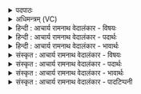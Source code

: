 <details><summary>पदपाठः</summary>

अ꣣भि꣢। त्यम्। दे꣣व꣢म्। स꣣विता꣡र꣢म्। ओ꣣ण्योः꣢꣯। क꣣वि꣡क्र꣢तुम्। क꣣वि꣢। क्र꣣तुम्। अ꣡र्चा꣢꣯मि। स꣣त्य꣡स꣢वम्। स꣣त्य꣢। स꣣वम्। रत्नधा꣢म्। र꣣त्न। धा꣢म्। अ꣣भि꣢। प्रि꣣य꣢म्। म꣣ति꣢म्। ऊ꣣र्ध्वा꣢। य꣡स्य꣢꣯। अ꣣म꣡तिः꣢। भाः। अ꣡दि꣢꣯द्युतत्। स꣡वी꣢꣯मनि। हि꣡र꣢꣯ण्यपाणिः। हि꣡र꣢꣯ण्य। पा꣣णिः। अमिमीत। सुक्र꣡तुः꣢। सु꣣। क्र꣡तुः꣢꣯। कृ꣣पा꣢। स्वा३रि꣡ति꣢। ४६४।
</details>

<details><summary>अधिमन्त्रम् (VC)</summary>

- सविता
- नकुलः
- अत्यष्टिः
- गान्धारः
- ऐन्द्रं काण्डम्
</details>

<details><summary>हिन्दी : आचार्य रामनाथ वेदालंकार - विषयः</summary>

अगले मन्त्र का देवता सविता है। सविता नाम से परमेश्वर, राजा और सूर्य का वर्णन किया गया है।
</details>

<details><summary>हिन्दी : आचार्य रामनाथ वेदालंकार - पदार्थः</summary>

पदार्थान्वयभाषाः -  प्रथम—परमात्मा के पक्ष में। मैं (त्यम्) उस प्रसिद्ध गुण-कर्म-स्वभाववाले, (ओण्योः) द्यावापृथिवी के अथवा वाणी और मन के (देवम्) प्रकाशक, (कविक्रतुम्) क्रान्तदर्शिनी प्रज्ञावाले अथवा बुद्धिपूर्ण कर्मोंवाले, (सत्यसवम्) सत्य ऐश्वर्यवाले अथवा सत्य प्रेरणावाले, (रत्नधाम्) रमणीय लोकों के धारणकर्ता, (प्रियम्) प्रिय, (मतिम्) ज्ञानी (सवितारम्) जगदुत्पादक परमेश्वर की (अभि अर्चामि) अभिमुख होकर पूजा करता हूँ। (यस्य) जिस परमेश्वर की (ऊर्ध्वा) उत्कृष्ट (अमतिः भाः) आत्मदीप्ति (अदिद्युतत्) उपासकों को आत्मिक प्रकाश देती है, उसके (सवीमनि) अनुशासन में, हम होवें। (हिरण्यपाणिः) ज्योतियों को व्यवहार में लानेवाले, (सुक्रतुः) उत्तम प्रज्ञा व कर्मोंवाले उस परमेश्वर ने (कृपा) अपनी कृपा से (स्वः) ज्योतिष्मान् सूर्य को (अमिमीत) बनाया है ॥ द्वितीय—राष्ट्र के पक्ष में। मैं प्रजाजन (त्यम्) उस विशिष्ट गुण-कर्म-स्वभाववाले, (ओण्योः) स्त्री-पुरुषों को (देवम्) विद्या आदि से प्रकाशित करनेवाले, (कविक्रतुम्) बुद्धिपूर्ण कर्मोंवाले, (सत्यसवम्) सत्य ज्ञानवाले, (रत्नधाम्) रमणीय धनों को प्रदान करनेवाले, (प्रियम्) प्रिय, (मतिम्) विचारशील, (सवितारम्) सदाचार के प्रेरक राजा का (अभि अर्चामि) सत्कार करता हूँ। (यस्य) जिस राजा का (ऊर्ध्वा) उच्च (अमतिः) सर्वाधिक तेजस्वी रूप, और जिसकी (भाः) यश की कान्ति (अदिद्युतत्) अन्यों को भी तेजस्वी और यशस्वी करते हैं, उसके (सवीमनि) अनुशासन में हम रहें। (हिरण्यपाणिः) सुवर्ण आदि धन को दानार्थ हाथ में ग्रहण करनेवाला, (सुक्रतुः) शुभ कर्मोंवाला वह राजा (कृपा) अपने सामर्थ्य से, राष्ट्र में (स्वः) सुख को (अमिमीत) रचता है ॥ तृतीय—सूर्य के पक्ष में। मैं (त्यम्) उस सुदूरस्थ, (ओण्योः) भूमि-आकाश के (देवम्) प्रकाशक, (कविक्रतुम्)मेधावियों के कर्मों के सदृश भूमण्डल-धारण, ऋतुचक्रप्रवर्तन आदि कर्मों को करनेवाले, (सत्यसवम्) जल को ऊपर-नीचे ले जानेवाले, (रत्नधाम्) सोना, चाँदी, हीरे, मोती आदि रत्नों को भूमि में स्थापित करनेवाले, (प्रियम्) तृप्तिप्रदाता, (मतिम्) ज्ञान में साधन बननेवाले (सवितारम्) सूर्य की (अभि अर्चामि) स्तुति करता हूँ, अर्थात् उसके गुण-कर्मों का वर्णन करता हूँ। (यस्य) जिस सूर्य की (अमतिः भाः) रूपवती प्रभा (सवीमनि) उत्पन्न भूमण्डल पर (अदिद्युतत्) सब पदार्थों को प्रकाशित करती है, वह (हिरण्यपाणिः) सुनहरी किरणोंवाला, (सुक्रतुः) उत्तम कर्मोंवाला सूर्य (कृपा) अपने सामर्थ्य से (स्वः) प्रकाश को (अमिमीत) उत्पन्न करता है ॥८॥ इस मन्त्र में श्लेषालङ्कार है ॥८॥
</details>

<details><summary>हिन्दी : आचार्य रामनाथ वेदालंकार - भावार्थः</summary>

भावार्थभाषाः -  अनुपम गुण-कर्म-स्वभाववाले परमेश्वर की पूजा करके, राजा का सत्कार करके और सूर्य का उपयोग करके प्रजाएँ सुख प्राप्त करती हैं ॥८॥
</details>

<details><summary>संस्कृत : आचार्य रामनाथ वेदालंकार - विषयः</summary>

अथ सविता देवता। सवितृनाम्ना परमेश्वरनृपतिसूर्यान् वर्णयति।
</details>

<details><summary>संस्कृत : आचार्य रामनाथ वेदालंकार - पदार्थः</summary>

पदार्थान्वयभाषाः -  प्रथमः—परमात्मपरः। अहम् (त्यम्) तं प्रसिद्धगुणकर्मस्वभावम्, (ओण्योः) द्यावापृथिव्योः वाङ्मनसोर्वा। ओण्योः इति द्यावापृथिवीनामसु पठितम्। निघं० ३।३०। (देवम्) प्रकाशकम्, (कविक्रतुम्) क्रान्तप्रज्ञं मेधाविकर्माणं वा, (सत्यसवम्) सत्यैश्वर्यं सत्यप्रेरणं वा, (रत्नधाम्) रमणीयानां लोकानां धारयितारम्, (प्रियम्) प्रेमार्हम्, (मतिम्) मन्तारम्। मनु अवबोधने धातोः कर्तरि क्तिन्। (सवितारम्) जगतः प्रसवितारं परमेश्वरम् (अभि अर्चामि) आभिमुख्येन पूजयामि। (यस्य) सवितुः परमेश्वरस्य (ऊर्ध्वा) उत्कृष्टा (अमतिः भाः) आत्मिकदीप्तिः। अमतिः अमामयी मतिः आत्ममयी। निरु० ६।१२। (अदिद्युतत्) द्योतयति प्रकाशयति उपासकान्, तस्य (सवीमनि) अनुशासने, वयं स्यामेति शेषः। सः (हिरण्यपाणिः२) ज्योतिषां व्यवहारे आनेता। ज्योतिर्हि हिरण्यम्। श० ४।३।४।२१। (सुक्रतुः) सुप्रज्ञः सुकर्मा वा परमेश्वरः (कृपा) कृपया। कृपा प्रातिपदिकात् तृतीयैकवचने ‘सुपां सुलुक्०’ इति पूर्वसर्वणदीर्घः। यद्वा, कृपू सामर्थ्ये धातोर्भावे क्विपि तृतीयैकवचने रूपम्। (स्वः) ज्योतिष्मन्तम् आदित्यम्। स्वः आदित्यो भवति इति यास्कः। निरु० २।१४। (अमिमीत) निर्मितवान् ॥ अथ द्वितीयः—राष्ट्रपरः। अहं प्रजाजनः (त्यम्) तं विशिष्टगुणकर्मस्वभावम्, (ओण्योः) राष्ट्रवासिनोः स्त्रीपुरुषयोः (देवम्) विद्यादिभिः प्रकाशकम्, (कविक्रतुम्) मेधाविकर्माणम्, (सत्यसवम्) सत्यज्ञानम्, (रत्नधाम्) रमणीयानां धनानां प्रदातारम्, (प्रियम्) प्रजानां प्रेमास्पदम्, (मतिम्) विचारशीलम् (सवितारम्) सदाचारप्रेरकं राजानम् (अभि अर्चामि) सत्करोमि। (यस्य) राज्ञः (ऊर्ध्वा अमतिः) सर्वातिशायि तेजस्वि रूपम्। अमतिः इति रूपनाम। निघं० ३।७। (भाः) यशोदीप्तिश्च (अदिद्युतत्) अन्यानपि तेजसा यशसा च प्रकाशयति, तस्य (सवीमनि) अनुशासने वयं स्याम। (हिरण्यपाणिः) सुवर्णादिधनहस्तः, (सुक्रतुः) सुकर्मा स नृपतिः (कृपा) स्वसामर्थ्येन, राष्ट्रे (स्वः) सुखम् (अमिमीत) निर्मिमीते ॥३ अथ तृतीयः—सू्र्यपरः। अम् (त्यम्) तं दूरे विद्यमानम्, (ओण्योः) द्यावापृथिव्योः (देवम्) प्रकाशकम्, (कविक्रतुम्) कवेः मेधाविनः क्रतवः कर्माणीव क्रतवः कर्माणि भूमण्डलधारणऋतुचक्रप्रवर्तनादीनि यस्य तम्, (सत्यसवम्) सत्यं जलं सुवति उपर्यधः प्रेरयतीति सत्यसवः तम्। सत्यम् इति जलनाम। निघं० १।१२। (रत्नधाम्) रत्नानि स्वर्णरजतहीरकमुक्तादीनि दधाति भुवि स्थापयति यस्तम्, (प्रियम्) तृप्तिप्रदम्। प्रीणातीति प्रियः। प्रीञ् तर्पणे कान्तौ च। (मतिम्) ज्ञानसाधनम्, (सवितारम्) सूर्यम् (अभि अर्चामि) स्तौमि, तद्गुणकर्माणि वर्णयामीत्यर्थः। (यस्य) सूर्यस्य (अमतिः भाः) रूपवती प्रभा (सवीमनि) उत्पन्ने भूमण्डले (अदिद्युतत्) सर्वान् पदार्थान् प्रकाशयति, सः (हिरण्यपाणिः) सुवर्णकिरणः (सुक्रतुः) उत्कृष्टकर्मा सूर्यः (कृपा) स्वसामर्थ्येन (स्वः) प्रकाशम् (अमिमीत) निर्मिमीते ॥८॥ अत्र श्लेषालङ्कारः ॥८॥
</details>

<details><summary>संस्कृत : आचार्य रामनाथ वेदालंकार - भावार्थः</summary>

भावार्थभाषाः -  अनुपमगुणकर्मस्वभावयुक्तं परमेश्वरं सम्पूज्य नृपतिं सत्कृत्य सूर्यं चोपयुज्य प्रजाः सुखं प्राप्नुवन्ति ॥८॥
</details>

<details><summary>संस्कृत : आचार्य रामनाथ वेदालंकार - पादटिप्पनी</summary>

टिप्पणी:   १. अथ० ७।१४।१,२ ऋषिः अथर्वा, द्वयोः ऋचोः पृथक् पृथग् अनुष्टुप् छन्दः। ‘कृपा’ इत्यत्र ‘कृपात्’ इति पाठः। य० ४।२५, ‘मतिम्’ इत्यस्यानन्तरं ‘कविम्’ इति, अन्ते च ‘प्रजाभ्यस्त्वा प्रजास्त्वाऽनु प्राणन्तु प्रजास्त्वमनुप्राणिहि’ इत्यधिकः पाठः। २. ‘(हिरण्यपाणिः) हिरण्यानि ज्योतींषि सूर्य्यादीनि सुवर्णादीनि वा पाणौ व्यवहारे यस्य सः’ इति य० ४।२५ भाष्ये द०। ३. यजुर्भाष्ये दयानन्दर्षिर्मन्त्रमेतं परमेश्वरविषये राजप्रजाविषये च व्याख्यातवान्।
</details>
